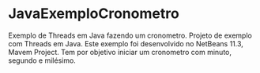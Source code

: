 # JavaExemploCronometro
Exemplo de Threads em Java fazendo um cronometro.
Projeto de exemplo com Threads em Java. 
Este exemplo foi desenvolvido no NetBeans 11.3, Mavem Project. 
Tem por objetivo iniciar um cronometro com minuto, segundo e milésimo.
